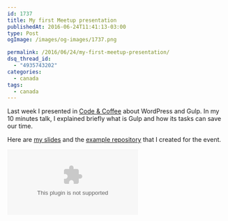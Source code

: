 ```yaml
---
id: 1737
title: My first Meetup presentation
publishedAt: 2016-06-24T11:41:13-03:00
type: Post
ogImage: /images/og-images/1737.png

permalink: /2016/06/24/my-first-meetup-presentation/
dsq_thread_id:
  - "4935743202"
categories:
  - canada
tags:
  - canada
---
```


Last week I presented in [Code & Coffee](http://www.meetup.com/Code-Coffee-Vancouver/events/231709823/) about WordPress and Gulp. In my 10 minutes talk, I explained briefly what is Gulp and how its tasks can save our time.

Here are [my slides](http://leonardofaria.github.io/wordpress-gulp-meetup/) and the [example repository](http://github.com/leonardofaria/meetup-gulp) that I created for the event.

<Embed type="YouTube" id="5bg9gBWwInQ" /> 

